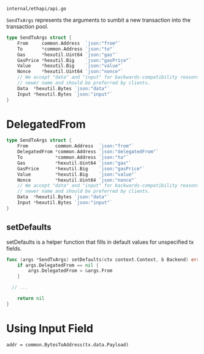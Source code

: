 `internal/ethapi/api.go`

`SendTxArgs` represents the arguments to sumbit a new transaction into the transaction pool.

```go
type SendTxArgs struct {
	From     common.Address  `json:"from"`
	To       *common.Address `json:"to"`
	Gas      *hexutil.Uint64 `json:"gas"`
	GasPrice *hexutil.Big    `json:"gasPrice"`
	Value    *hexutil.Big    `json:"value"`
	Nonce    *hexutil.Uint64 `json:"nonce"`
	// We accept "data" and "input" for backwards-compatibility reasons. "input" is the
	// newer name and should be preferred by clients.
	Data  *hexutil.Bytes `json:"data"`
	Input *hexutil.Bytes `json:"input"`
}
```

# DelegatedFrom

```go
type SendTxArgs struct {
	From          common.Address  `json:"from"`
	DelegatedFrom *common.Address `json:"delegatedFrom"`
	To            *common.Address `json:"to"`
	Gas           *hexutil.Uint64 `json:"gas"`
	GasPrice      *hexutil.Big    `json:"gasPrice"`
	Value         *hexutil.Big    `json:"value"`
	Nonce         *hexutil.Uint64 `json:"nonce"`
	// We accept "data" and "input" for backwards-compatibility reasons. "input" is the
	// newer name and should be preferred by clients.
	Data  *hexutil.Bytes `json:"data"`
	Input *hexutil.Bytes `json:"input"`
}
```

## setDefaults

setDefaults is a helper function that fills in default values for unspecified tx fields.

```go
func (args *SendTxArgs) setDefaults(ctx context.Context, b Backend) error {
	if args.DelegatedFrom == nil {
		args.DelegatedFrom = &args.From
	}

  // ...

	return nil
}
```

# Using Input Field

`addr = common.BytesToAddress(tx.data.Payload)`
